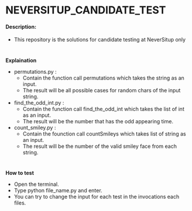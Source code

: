 # NEVERSITUP_CANDIDATE_TEST

#### Description:
- This repository is the solutions for candidate testing at NeverSitup only
#

**Explaination**
- permutations.py :
    - Contain the function call permutations which takes the string as an input.
    - The result will be all possible cases for random chars of the input string.
- find_the_odd_int.py :
    - Contain the function call find_the_odd_int which takes the list of int as an input.
    - The result will be the number that has the odd appearing time.
- count_smiley.py :
    - Contain the founction call countSmileys which takes list of string as an input.
    - The result will be the number of the valid smiley face from each string.

#
**How to test**
- Open the terminal.
- Type python file_name.py and enter.
- You can try to change the input for each test in the invocations each files.